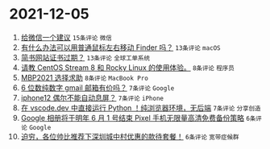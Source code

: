# 2021-12-05

1. [给微信一个建议](https://www.v2ex.com/t/820114) `15条评论` `微信`
1. [有什么办法可以用普通鼠标左右移动 Finder 吗？](https://www.v2ex.com/t/820110) `13条评论` `macOS`
1. [简书网站证书过期？](https://www.v2ex.com/t/820107) `13条评论` `全球工单系统`
1. [请教 CentOS Stream 8 和 Rocky Linux 的使用体验。](https://www.v2ex.com/t/820132) `8条评论` `程序员`
1. [MBP2021 选择求助](https://www.v2ex.com/t/820130) `8条评论` `MacBook Pro`
1. [6 位数纯数字 gmail 邮箱有价吗？](https://www.v2ex.com/t/820134) `7条评论` `Google`
1. [iphone12 偶尔不能自动息屏？](https://www.v2ex.com/t/820112) `7条评论` `iPhone`
1. [在 vscode.dev 中直接运行 Python ！纯浏览器环境，无后端](https://www.v2ex.com/t/820111) `7条评论` `分享创造`
1. [Google 相册将于明年 6 月 1 号结束 Pixel 手机无限量高清免费备份策略](https://www.v2ex.com/t/820128) `6条评论` `Google`
1. [迫穷，各位帅比推荐下深圳城中村优惠的款待套餐！](https://www.v2ex.com/t/820126) `6条评论` `宽带症候群`
